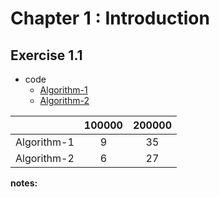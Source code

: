 # Chapter 1 : Introduction

## Exercise 1.1

- code 
  - [Algorithm-1](./ex1.1_algorithm-1.0.c)
  - [Algorithm-2](ex1.1_algorithm-2.0.c)

|             | 100000 | 200000 |
| :---------: | :----: | :----: |
| Algorithm-1 |   9    |   35   |
| Algorithm-2 |   6    |   27   |

**notes:**

